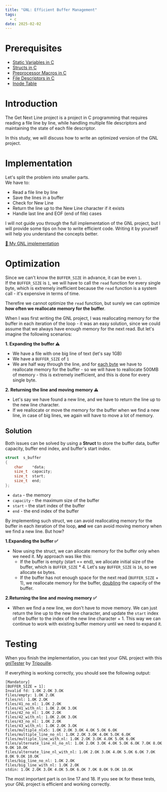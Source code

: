 ```yaml
---
title: "GNL: Efficient Buffer Management"
tags:
  - c
date: 2025-02-02
---
```


# Prerequisites
- [Static Variables in C](/studies/c/static_variables)
- [Structs in C](/studies/c/structs)
- [Preprocessor Macros in C](/studies/c/preprocessor_macros)
- [File Descriptors in C](/studies/c/file_descriptors)
- [Inode Table](/studies/unix/inode_table)


# Introduction

The Get Next Line project is a project in C programming that requires reading a file line by line, while handling multiple file descriptors and maintaining the state of each file descriptor.

In this study, we will discuss how to write an optimized version of the GNL project.

# Implementation

Let's split the problem into smaller parts. <br/>
We have to:
- Read a file line by line
- Save the lines in a buffer
- Check for New Line
- Return the line up to the New Line character if it exists
- Handle last line and EOF (end of file) cases

I will not guide you through the full implementation of the GNL project, but I will provide some tips on how to write efficient code. Writing it by yourself will help you understand the concepts better.

[🔗 My GNL implementation](https://github.com/devnyxie/42-projects/tree/main/get_next_line)

# Optimization

Since we can't know the `BUFFER_SIZE` in advance, it can be even `1`. <br/>
If the `BUFFER_SIZE` is `1`, we will have to call the `read` function for every single byte, which is extremely inefficient because the `read` function is a system call - it's expensive in terms of time. <br/>

Therefire we cannot optimize the `read` function, but surely we can optimize **how often we reallocate memory for the buffer**.

When I was first writing the GNL project, I was reallocating memory for the buffer in each iteration of the loop - it was an easy solution, since we could assume that we always have enough memory for the next read. But let's imagine the following scenarios:

**1. Expanding the buffer ⚠️**
- We have a file with one big line of text (let's say 1GB)
- We have a `BUFFER_SIZE` of `1`
- We are half way through the line, and for <u>each byte</u> we have to reallocate memory for the buffer - so we will have to reallocate 500MB of memory - this is extremely inefficient, and this is done for every single byte.

**2. Returning the line and moving memory ⚠️**
- Let's say we have found a new line, and we have to return the line up to the new line character.
- If we reallocate or move the memory for the buffer when we find a new line, in case of big lines, we again will have to move a lot of memory.

## Solution

Both issues can be solved by using a **Struct** to store the buffer data, buffer capacity, buffer end index, and buffer's start index. <br/>

```c
struct  s_buffer
{
	char	*data;
	size_t	capacity;
	size_t	start;
	size_t	end;
};
```

- `data` - the memory
- `capacity` - the maximum size of the buffer
- `start` - the start index of the buffer
- `end` - the end index of the buffer

By implementing such struct, we can avoid reallocating memory for the buffer in each iteration of the loop, **and** we can avoid moving memory when we find a new line. But how?

**1.Expanding the buffer ✅**
- Now using the struct, we can allocate memory for the buffer only when we need it. My approach was like this:
  - If the buffer is empty (start == end), we allocate initial size of the buffer, which is `BUFFER_SIZE` * 4. Let's say `BUFFER_SIZE` is `16`, so we allocate `64` bytes.
  - If the buffer has not enough space for the next read (`BUFFER_SIZE` + 1), we reallocate memory for the buffer, <u>doubling</u> the capacity of the buffer.

**2.Returning the line and moving memory ✅**
- When we find a new line, we don't have to move memory. We can just return the line up to the new line character, and update the `start` index of the buffer to the index of the new line character + 1. This way we can continue to work with existing buffer memory until we need to expand it.

# Testing

When you finish the implementation, you can test your GNL project with this [gnlTester](https://github.com/Tripouille/gnlTester) by [Tripouille](https://github.com/Tripouille).

If everything is working correctly, you should see the following output:

```shell {17, 18}
[Mandatory]
[BUFFER_SIZE = 1]: 
Invalid fd: 1.OK 2.OK 3.OK 
files/empty: 1.OK 2.OK 
files/nl: 1.OK 2.OK 
files/41_no_nl: 1.OK 2.OK 
files/41_with_nl: 1.OK 2.OK 3.OK 
files/42_no_nl: 1.OK 2.OK 
files/42_with_nl: 1.OK 2.OK 3.OK 
files/43_no_nl: 1.OK 2.OK 
files/43_with_nl: 1.OK 2.OK 3.OK 
files/multiple_nlx5: 1.OK 2.OK 3.OK 4.OK 5.OK 6.OK 
files/multiple_line_no_nl: 1.OK 2.OK 3.OK 4.OK 5.OK 6.OK 
files/multiple_line_with_nl: 1.OK 2.OK 3.OK 4.OK 5.OK 6.OK 
files/alternate_line_nl_no_nl: 1.OK 2.OK 3.OK 4.OK 5.OK 6.OK 7.OK 8.OK 9.OK 10.OK 
files/alternate_line_nl_with_nl: 1.OK 2.OK 3.OK 4.OK 5.OK 6.OK 7.OK 8.OK 9.OK 10.OK 
files/big_line_no_nl: 1.OK 2.OK 
files/big_line_with_nl: 1.OK 2.OK 
stdin: 1.OK 2.OK 3.OK 4.OK 5.OK 6.OK 7.OK 8.OK 9.OK 10.OK 
```

The most important part is on line 17 and 18. If you see `OK` for these tests, your GNL project is efficient and working correctly.